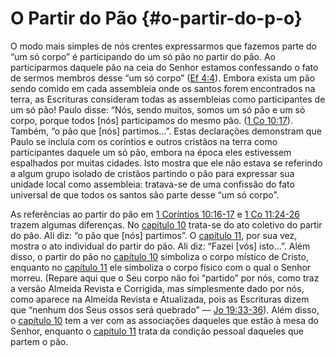 # O Partir do Pão {#o-partir-do-p-o}

O modo mais simples de nós crentes expressarmos que fazemos parte do “um só corpo” é participando do um só pão no partir do pão. Ao participarmos daquele pão na ceia do Senhor estamos confessando o fato de sermos membros desse “um só corpo” ([Ef 4:4](http://bibliaonline.com.br/acf/ef/4/4)). Embora exista um pão sendo comido em cada assembleia onde os santos forem encontrados na terra, as Escrituras consideram todas as assembleias como participantes de um só pão! Paulo disse: “Nós, sendo muitos, somos um só pão e um só corpo, porque todos [nós] participamos do mesmo pão. ([1 Co 10:17](http://bibliaonline.com.br/acf/1co/10/17)). Também, “o pão que [nós] partimos...”. Estas declarações demonstram que Paulo se incluía com os coríntios e outros cristãos na terra como participantes daquele um só pão, embora na época eles estivessem espalhados por muitas cidades. Isto mostra que ele não estava se referindo a algum grupo isolado de cristãos partindo o pão para expressar sua unidade local como assembleia: tratava-se de uma confissão do fato universal de que todos os santos são parte desse “um só corpo”.

As referências ao partir do pão em [1 Coríntios 10:16-17](http://bibliaonline.com.br/acf/1co/10/16-17) e [1 Co 11:24-26](http://bibliaonline.com.br/acf/1co/11/24-26) trazem algumas diferenças. No [capítulo 10](http://bibliaonline.com.br/acf/1co/10) trata-se do ato coletivo do partir do pão. Ali diz: “o pão que [nós] partimos”. O [capítulo 11](http://bibliaonline.com.br/acf/1co/11), por sua vez, mostra o ato individual do partir do pão. Ali diz: “Fazei [vós] isto...”. Além disso, o partir do pão no [capítulo 10](http://bibliaonline.com.br/acf/1co/10) simboliza o corpo místico de Cristo, enquanto no [capítulo 11](http://bibliaonline.com.br/acf/1co/11) ele simboliza o corpo físico com o qual o Senhor morreu. (Repare aqui que o Seu corpo não foi “partido” por nós, como traz a versão Almeida Revista e Corrigida, mas simplesmente dado por nós, como aparece na Almeida Revista e Atualizada, pois as Escrituras dizem que “nenhum dos Seus ossos será quebrado” — [Jo 19:33-36](http://bibliaonline.com.br/acf/jo/19/33-36)). Além disso, o [capítulo 10](http://bibliaonline.com.br/acf/1co/11) tem a ver com as associações daqueles que estão à mesa do Senhor, enquanto o [capítulo 11](http://bibliaonline.com.br/acf/1co/11) trata da condição pessoal daqueles que partem o pão.